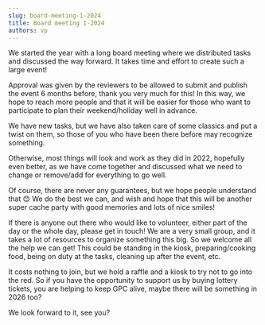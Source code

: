 ```yaml
---
slug: board-meeting-1-2024
title: Board meeting 1-2024
authors: vp
---
```


We started the year with a long board meeting where we distributed tasks and discussed the way forward. It takes time and effort to create such a large event!

Approval was given by the reviewers to be allowed to submit and publish the event 6 months before, thank you very much for this! In this way, we hope to reach more people and that it will be easier for those who want to participate to plan their weekend/holiday well in advance.

We have new tasks, but we have also taken care of some classics and put a twist on them, so those of you who have been there before may recognize something.

Otherwise, most things will look and work as they did in 2022, hopefully even better, as we have come together and discussed what we need to change or remove/add for everything to go well.

Of course, there are never any guarantees, but we hope people understand that 😊 We do the best we can, and wish and hope that this will be another super cache party with good memories and lots of nice smiles!

If there is anyone out there who would like to volunteer, either part of the day or the whole day, please get in touch! We are a very small group, and it takes a lot of resources to organize something this big. So we welcome all the help we can get! This could be standing in the kiosk, preparing/cooking food, being on duty at the tasks, cleaning up after the event, etc.

It costs nothing to join, but we hold a raffle and a kiosk to try not to go into the red. So if you have the opportunity to support us by buying lottery tickets, you are helping to keep GPC alive, maybe there will be something in 2026 too?

We look forward to it, see you?